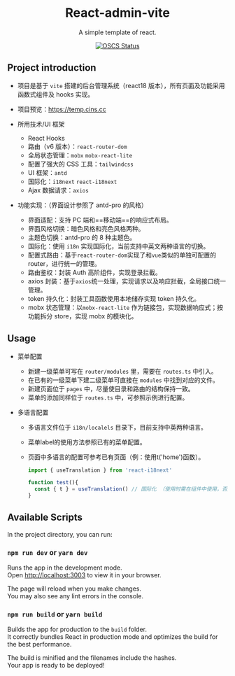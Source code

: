 <h1 align="center">React-admin-vite</h1>

<div align="center">

A simple template of react.

[![OSCS Status](https://www.oscs1024.com/platform/badge/KinXpeng/react-admin-vite.svg?size=small)](https://www.oscs1024.com/project/KinXpeng/react-admin-vite?ref=badge_small)

</div>

## Project introduction

- 项目是基于 `vite` 搭建的后台管理系统（react18 版本），所有页面及功能采用函数式组件及 hooks 实现。
- 项目预览：https://temp.cins.cc
- 所用技术/UI 框架
  - React Hooks
  - 路由（v6 版本）：`react-router-dom`
  - 全局状态管理：`mobx` `mobx-react-lite`
  - 配置了强大的 CSS 工具：`tailwindcss`
  - UI 框架：`antd`
  - 国际化：`i18next` `react-i18next`
  - Ajax 数据请求：`axios`
- 功能实现：（界面设计参照了 antd-pro 的风格）

  - 界面适配：支持 PC 端和==移动端==的响应式布局。
  - 界面风格切换：暗色风格和亮色风格两种。
  - 主题色切换：antd-pro 的 8 种主题色。
  - 国际化：使用 `i18n` 实现国际化，当前支持中英文两种语言的切换。
  - 配置式路由：基于`react-router-dom`实现了和`vue`类似的单独可配置的 router，进行统一的管理。
  - 路由鉴权：封装 Auth 高阶组件，实现登录拦截。
  - axios 封装：基于`axios`统一处理，实现请求以及响应拦截，全局接口统一管理。
  - token 持久化：封装工具函数使用本地储存实现 token 持久化。
  - mobx 状态管理：以`mobx-react-lite` 作为链接包，实现数据响应式；按功能拆分 store，实现 mobx 的模块化。

## Usage

- 菜单配置

  - 新建一级菜单可写在 `router/modules` 里，需要在 `routes.ts` 中引入。
  - 在已有的一级菜单下建二级菜单可直接在 `modules` 中找到对应的文件。
  - 新建页面位于 `pages` 中，尽量使目录和路由的结构保持一致。
  - 菜单的添加同样位于 `routes.ts` 中，可参照示例进行配置。

- 多语言配置

  - 多语言文件位于 `i18n/localels` 目录下，目前支持中英两种语言。

  - 菜单label的使用方法参照已有的菜单配置。

  - 页面中多语言的配置可参考已有页面（例：使用t('home')函数）。

    ```js
    import { useTranslation } from 'react-i18next'
    
    function test(){
      const { t } = useTranslation() // 国际化 （使用时需在组件中使用，否则会报错）
    }
    ```

## Available Scripts

In the project directory, you can run:

### `npm run dev` or `yarn dev`

Runs the app in the development mode.\
Open [http://localhost:3003](http://localhost:3003) to view it in your browser.

The page will reload when you make changes.\
You may also see any lint errors in the console.

### `npm run build` or `yarn build`

Builds the app for production to the `build` folder.\
It correctly bundles React in production mode and optimizes the build for the best performance.

The build is minified and the filenames include the hashes.\
Your app is ready to be deployed!
